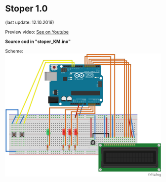 # Stoper 1.0

(last update: 12.10.2018)

Preview video: [See on Youtube](https://www.youtube.com/watch?v=9ZXXsBcfOPM)

<b>Source cod in "stoper_KM.ino"</b>

Scheme:
![Scheme error](https://github.com/Kacper1263/arduino/blob/master/stoper/Stoper_1.0/stoper_KM_bb.png)



